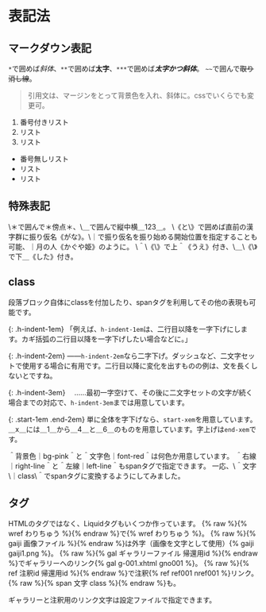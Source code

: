---
---
# 表記法
## マークダウン表記

`*`で囲めば*斜体*、`**`で囲めば**太字**、`***`で囲めば***太字かつ斜体***。
`~~`で囲んで~~取り消し線~~。

> 引用文は、マージンをとって背景色を入れ、斜体に。cssでいくらでも変更可。

1. 番号付きリスト
2. リスト
3. リスト

- 番号無しリスト
- リスト
- リスト

## 特殊表記

\＊で囲んで＊傍点＊、\＿で囲んで縦中横＿123＿。
\《と\》で囲めば直前の漢字群に振り仮名《がな》。\｜で振り仮名を振り始める開始位置を指定することも可能、｜月の人《かぐや姫》のように。
\＾\《\》で上＾《うえ》付き、\＿\《\》で下＿《した》付き。

## class

段落ブロック自体にclassを付加したり、spanタグを利用してその他の表現も可能です。

{: .h-indent-1em}
「例えば、`h-indent-1em`は、二行目以降を一字下げにします。カギ括弧の二行目以降を一字下げしたい場合などに。」

{: .h-indent-2em}
——`h-indent-2em`なら二字下げ。ダッシュなど、二文字セットで使用する場合に有用です。二行目以降に変化を出すものの例は、文を長くしないとですね。

{: .h-indent-3em}
　……最初一字空けて、その後に二文字セットの文字が続く場合までの対応で、`h-indent-3em`までは用意しています。

{: .start-1em .end-2em}
単に全体を字下げなら、`start-xem`を用意しています。＿x＿には＿1＿から＿4＿と＿6＿のものを用意しています。字上げは`end-xem`です。

＾背景色｜bg-pink＾と＾文字色｜font-red＾は何色か用意しています。
＾右線｜right-line＾と＾左線｜left-line＾もspanタグで指定できます。
一応、\＾文字\｜class\＾でspanタグに変換するようにしてみました。

## タグ

HTMLのタグではなく、Liquidタグもいくつか作っています。
{% raw %}{% wref わりちゅう %}{% endraw %}で{% wref わりちゅう %}。
{% raw %}{% gaiji 画像ファイル %}{% endraw %}は外字（画像を文字として使用）{% gaiji gaiji1.png %}。
{% raw %}{% gal ギャラリーファイル 帰還用id %}{% endraw %}でギャラリーへのリンク{% gal g-001.xhtml gno001 %}。
{% raw %}{% ref 注釈id 帰還用id %}{% endraw %}で注釈{% ref ref001 nref001 %}リンク。
{% raw %}{% span 文字 class %}{% endraw %}も。

ギャラリーと注釈用のリンク文字は設定ファイルで指定できます。
